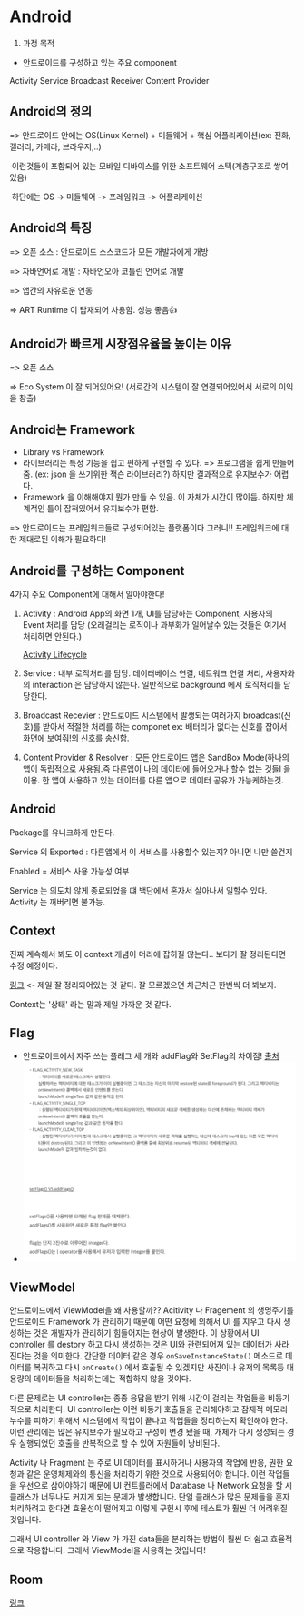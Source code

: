 # Android



1. 과정 목적

- 안드로이드를 구성하고 있는 주요 component

Activity Service Broadcast Receiver Content Provider



## Android의 정의

=> 안드로이드 안에는 OS(Linux Kernel) + 미들웨어 + 핵심 어플리케이션(ex: 전화, 갤러리, 카메라, 브라우저,..)

​     이런것들이 포함되어 있는 모바일 디바이스를 위한 소프트웨어 스택(계층구조로 쌓여있음) 

​	 하단에는 OS -> 미들웨어 -> 프레임워크 -> 어플리케이션



## Android의 특징

=> 오픈 소스 : 안드로이드 소스코드가 모든 개발자에게 개방

=> 자바언어로 개발 : 자바언오아 코틀린 언어로 개발

=> 앱간의 자유로운 연동

=> ART Runtime 이 탑재되어 사용함. 성능 좋음:+1:





## Android가 빠르게 시장점유율을 높이는 이유

=> 오픈 소스

=> Eco System 이 잘 되어있어요! (서로간의 시스템이 잘 연결되어있어서  서로의 이익을 창출)





## Android는 Framework

- Library vs Framework
- 라이브러리는 특정 기능을 쉽고 편하게 구현할 수 있다.  => 프로그램을 쉽게 만들어줌. (ex: json 을 쓰기위한 잭슨 라이브러리?) 하지만 결과적으로 유지보수가 어렵다.
- Framework 을 이해해야지 뭔가 만들 수 있음. 이 자체가 시간이 많이듬. 하지만 체계적인 틀이 잡혀있어서 유지보수가 편함. 

=> 안드로이드는 프레임워크들로 구성되어있는 플랫폼이다 그러니!! 프레임워크에 대한 제대로된 이해가 필요하다!



## Android를 구성하는 Component

4가지 주요 Component에 대해서 알아야한다!

1. Activity : Android App의 화면 1개, UI를 담당하는 Component, 사용자의 Event 처리를 담당 (오래걸리는 로직이나 과부화가 일어날수 있는 것들은 여기서 처리하면 안된다.)

   [Activity Lifecycle](https://starryz.tistory.com/2?category=853011)

   

2. Service : 내부 로직처리를 담당. 데이터베이스 연결, 네트워크 연결 처리, 사용자와의 interaction 은 담당하지 않는다. 일반적으로 background 에서 로직처리를 담당한다.

3. Broadcast Recevier : 안드로이드 시스템에서 발생되는 여러가지 broadcast(신호)를 받아서 적절한 처리를 하는 componet ex: 배터리가 없다는 신호를 잡아서 화면에 보여줘!의 신호를 송신함.

4. Content Provider & Resolver : 모든 안드로이드 앱은 SandBox Mode(하나의 앱이 독립적으로 사용됨.즉 다른앱이 나의 데이터에 들어오거나 할수 없는 것들l 을 이용. 한 앱이 사용하고 있는 데이터를 다른 앱으로 데이터 공유가 가능케하는것. 



## Android

Package를 유니크하게 만든다.





Service 의 Exported : 다른앱에서 이 서비스를 사용할수 있는지? 아니면 나만 쓸건지

Enabled = 서비스 사용 가능성 여부



Service 는 의도치 않게 종료되었을 떄 백단에서 혼자서 살아나서 일할수 있다. Activity 는 꺼버리면 불가능.

## Context

진짜 계속해서 봐도 이 context 개념이 머리에 잡히질 않는다.. 보다가 잘 정리된다면 수정 예정이다. 

[링크](https://starryz.tistory.com/4?category=853011) <- 제일 잘 정리되어있는 것 같다. 잘 모르겠으면 차근차근 한번씩 더 봐보자.

Context는 '상태' 라는 말과 제일 가까운 것 같다.





## Flag
- 안드로이드에서 자주 쓰는 플래그 세 개와 addFlag와 SetFlag의 차이점! [출처](https://stickyny.tistory.com/109)
- ![android_flag](images/android_flag.png)





## ViewModel

안드로이드에서 ViewModel을 왜 사용할까?? Acitivity 나 Fragement 의 생명주기를 안드로이드 Framework 가 관리하기 때문에 어떤 요청에 의해서 UI 를 지우고 다시  생성하는 것은 개발자가 관리하기 힘들어지는 현상이 발생한다. 이 상황에서 UI controller 를 destory 하고 다시 생성하는 것은 UI와 관련되어져 있는 데이터가 사라진다는 것을 의미한다. 간단한 데이터 같은 경우 `onSaveInstanceState()` 메소드로 데이터를 복귀하고 다시 `onCreate()` 에서 호출될 수 있겠지만 사진이나 유저의 목록등 대용량의 데이터들을 처리하는데는 적합하지 않을 것이다.

다른 문제로는 UI controller는 종종 응답을 받기 위해 시간이 걸리는 작업들을 비동기적으로 처리한다. UI controller는 이런 비동기 호출들을 관리해야하고 잠재적 메모리 누수를 피하기 위해서 시스템에서 작업이 끝나고 작업들을 정리하는지 확인해야 한다. 이런 관리에는 많은 유지보수가 필요하고 구성이 변경 됐을 때, 개체가 다시 생성되는 경우 실행되었던 호출을 반복적으로 할 수 있어 자원들이 낭비된다.

Activity 나 Fragment 는 주로 UI 데이터를 표시하거나 사용자의 작업에 반응, 권한 요청과 같은 운영체제와의 통신을 처리하기 위한 것으로 사용되어야 합니다. 이런 작업들을 우선으로 삼아야하기 때문에 UI 컨트롤러에서 Database 나 Network 요청을 할 시 클래스가 너무나도 커지게 되는 문제가 발생합니다. 단일 클래스가 많은 문제들을 혼자 처리하려고 한다면 효율성이 떨어지고 이렇게 구현시 후에 테스트가 훨씬 더 어려워질 것입니다.

그래서 UI controller 와 View 가 가진 data들을 분리하는 방법이 훨씬 더 쉽고 효율적으로 작용합니다. 그래서 ViewModel을 사용하는 것입니다!







## Room

[링크](https://tourspace.tistory.com/28?category=788397)
